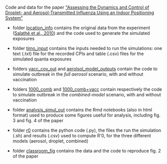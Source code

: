 
Code and data for the paper 
["Assessing the Dynamics and Control of Droplet- and Aerosol-Transmitted Influenza Using an Indoor Positioning System"](http://biorxiv.org/content/early/2017/04/29/130658)


- folder [location_info](https://github.com/salathegroup/aerosol/tree/master/location_info) contains the original data from the experiment ([Salathé et al., 2010](http://www.pnas.org/content/107/51/22020.short)) and the code used to generate the simulated exposures 

- folder [timo_input](https://github.com/salathegroup/aerosol/tree/master/timo_input) contains the inputs needed to run the simulations: one text (.txt) file for the recorded CPIs and table (.csv) files for the simulated quanta exposures

- folders [vacc_cov_out](https://github.com/salathegroup/aerosol/tree/master/vacc_cov_out) and [aerolsol_model_outputs](https://github.com/salathegroup/aerosol/tree/master/aerolsol_model_outputs) contain the code to simulate outbreak in the _full aerosol_ scenario, with and without vaccination

- folders [1000_comb](https://github.com/salathegroup/aerosol/tree/master/1000_comb) and [1000_comb+vacc](https://github.com/salathegroup/aerosol/tree/master/1000_comb%2Bvacc) contain respectively the code to simulate outbreak in the _combined-model_ scenario, with and without vaccination

- folder [analysis_simul_out](https://github.com/salathegroup/aerosol/tree/master/analysis_simul_out) contains the Rmd notebooks (also in html format) used to produce some figures useful for analysis, including fig. 3 and fig. 4 of the paper

- folder [r0](https://github.com/salathegroup/aerosol/tree/master/r0) contains the python code (.py), the files the run the simulation (.sh) and results (.csv) used to compute R'0, for the three different models (aerosol, droplet, combined)

- folder [classroom_fig](https://github.com/salathegroup/aerosol/tree/master/classroom_fig) contains the data and the code to reproduce fig. 2 of the paper

